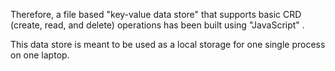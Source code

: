 Therefore, a file based "key-value data store" that supports basic CRD (create, read, and delete) operations has been built using "JavaScript" .

This data store is meant to be used as a local storage for one single process on one laptop.
